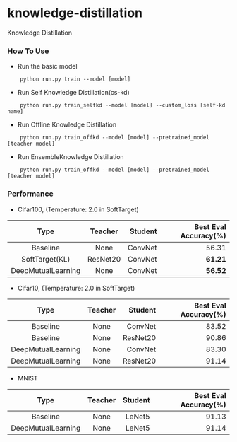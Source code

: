 # knowledge-distillation
Knowledge Distillation

### How To Use
- Run the basic model
```shell script
    python run.py train --model [model]
``` 

- Run  Self Knowledge Distillation(cs-kd)
```shell script
    python run.py train_selfkd --model [model] --custom_loss [self-kd name]
``` 
- Run Offline Knowledge Distillation
```shell script
    python run.py train_offkd --model [model] --pretrained_model [teacher model]
``` 
- Run EnsembleKnowledge Distillation
```shell script
    python run.py train_offkd --model [model] --pretrained_model [teacher model]
``` 


### Performance
- Cifar100, (Temperature: 2.0 in SoftTarget)

|Type|Teacher|Student|Best Eval Accuracy(%)|
|:---:|:---:|---:|---:|
|Baseline|None|ConvNet|56.31|
|SoftTarget(KL)|ResNet20|ConvNet|**61.21**|
|DeepMutualLearning|None|ConvNet|**56.52**|

- Cifar10, (Temperature: 2.0 in SoftTarget)

|Type|Teacher|Student|Best Eval Accuracy(%)|
|:---:|:---:|---:|---:|
|Baseline|None|ConvNet|83.52|
|Baseline|None|ResNet20|90.86|
|DeepMutualLearning|None|ConvNet|83.30|
|DeepMutualLearning|None|ResNet20|91.14|

- MNIST

|Type|Teacher|Student|Best Eval Accuracy(%)|
|:---:|:---:|---:|---:|
|Baseline|None|LeNet5|91.13|
|DeepMutualLearning|None|LeNet5|91.14|
